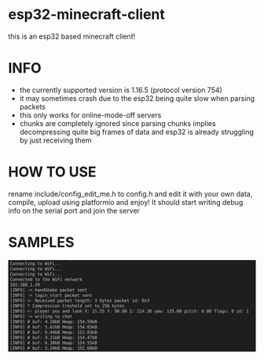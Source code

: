 # esp32-minecraft-client
this is an esp32 based minecraft client!

# INFO
- the currently supported version is 1.16.5 (protocol version 754)
- it may sometimes crash due to the esp32 being quite slow when parsing packets
- this only works for online-mode-off servers
- chunks are completely ignored since parsing chunks implies decompressing quite big frames of data and esp32 is already struggling by just receiving them

# HOW TO USE
rename include/config_edit_me.h to config.h and edit it with your own data, compile, upload using platformio and enjoy!
It should start writing debug info on the serial port and join the server

# SAMPLES
![alt text](https://github.com/nikisalli/esp32-minecraft-client/raw/master/images/example1.jpg)

